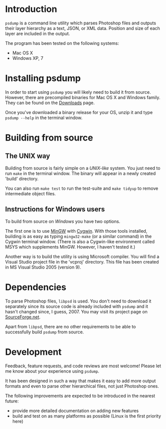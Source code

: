 Introduction
============

`psdump` is a command line utility which parses Photoshop files and
outputs their layer hierarchy as a text, JSON, or XML data. Position and
size of each layer are included in the output.

The program has been tested on the following systems:

* Mac OS X
* Windows XP, 7


Installing psdump
=================

In order to start using `psdump` you will likely need to build it
from source. However, there are precompiled binaries for Mac OS X and
Windows family. They can be found on the [Downloads][downloads] page.

Once you've downloaded a binary release for your OS, unzip it and type
`psdump --help` in the terminal window.

  [downloads]: http://github.com/alco/psdump/downloads


Building from source
====================

The UNIX way
------------
Building from source is fairly simple on a *UNIX-like* system. You just
need to run `make` in the terminal window. The binary will appear in
a newly created 'build' directory.

You can also run `make test` to run the test-suite
and `make tidyup` to remove intermediate object files.

Instructions for Windows users
------------------------------
To build from source on *Windows* you have two options.

The first one is to use [MinGW][mingw] with [Cygwin][cygwin]. With those
tools installed, building is as easy as typing `mingw32-make` (or a
similar command) in the Cygwin terminal window. (There is also a
Cygwin-like environment called MSYS which supplements MinGW. However,
I haven't tested it.)

Another way is to build the utility is using Microsoft compiler. You
will find a Visual Studio project file in the 'vcproj' directory. This
file has been created in MS Visual Studio 2005 (version 9).

  [mingw]: http://www.mingw.org
  [cygwin]: http://www.cygwin.com


Dependencies
============

To parse Photoshop files, `libpsd` is used. You don't need to download
it separately since its source code is already included with `psdump` and
it hasn't changed since, I guess, 2007. You may visit its project page
on [SourceForge.net][libpsd].

Apart from `libpsd`, there are no other requirements to be able to
successfully build `psdump` from source.

  [libpsd]: http://sourceforge.net/projects/libpsd/ "libpsd page at SourceForge.net"


Development
===========

Feedback, feature requests, and code reviews are most welcome! Please
let me know about your experience using `psdump`.

It has been designed in such a way that makes it easy to add more output
formats and even to parse other hierarchical files, not just Photoshop
ones.

The following improvements are expected to be introduced in the nearest
future:

* provide more detailed documentation on adding new features
* build and test on as many platforms as possible (Linux is the first
priority here)
